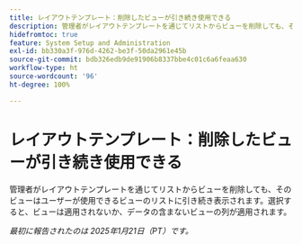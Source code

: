 ```yaml
---
title: レイアウトテンプレート：削除したビューが引き続き使用できる
description: 管理者がレイアウトテンプレートを通じてリストからビューを削除しても、そのビューはユーザーが使用できるビューのリストに引き続き表示されます。選択すると、ビューは適用されないか、データの含まないビューの列が適用されます。
hidefromtoc: true
feature: System Setup and Administration
exl-id: bb330a3f-976d-4262-be3f-50da2961e45b
source-git-commit: bdb326edb9de91906b8337bbe4c01c6a6feaa630
workflow-type: ht
source-wordcount: '96'
ht-degree: 100%

---
```


# レイアウトテンプレート：削除したビューが引き続き使用できる

管理者がレイアウトテンプレートを通じてリストからビューを削除しても、そのビューはユーザーが使用できるビューのリストに引き続き表示されます。選択すると、ビューは適用されないか、データの含まないビューの列が適用されます。

_最初に報告されたのは 2025年1月21日（PT）です。_
